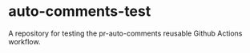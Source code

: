 # auto-comments-test
A repository for testing the pr-auto-comments reusable Github Actions workflow.

